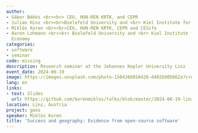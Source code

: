 ```yaml
---
author:
- Gábor Békés <br><br> CEU, HUN-REN KRTK, and CEPR
- Julian Hinz <br><br>Bielefeld University and <br> Kiel Institute for the World Economy
- Miklós Koren <br><br>CEU, HUN-REN KRTK, CEPR and CESifo
- Aaron Lohmann <br><br> Bielefeld University and <br> Kiel Institute for the World
  Economy
categories:
- software
- seminar
code: missing
description: Research seminar at the Johannes Kepler University Linz
event_date: 2024-06-19
image: https://images.unsplash.com/photo-1584266016426-d492b905662a?crop=entropy&cs=tinysrgb&fit=max&fm=jpg&ixid=M3w2ODAxOTV8MHwxfHJhbmRvbXx8fHx8fHx8fDE3MzI2NDM2MTl8&ixlib=rb-4.0.3&q=80&w=1080
lang: en
links:
- text: Slides
  url: https://github.com/korenmiklos/talks/blob/master/2024-06-19-linz/README.pdf
location: Linz, Austria
project: goos
speaker: Miklós Koren
title: 'Success and geography: Evidence from open-source software'
---
```

